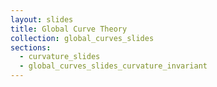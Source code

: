 ```yaml
---
layout: slides
title: Global Curve Theory
collection: global_curves_slides
sections:
  - curvature_slides
  - global_curves_slides_curvature_invariant
---
```

